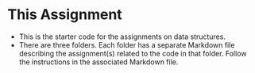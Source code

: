# This Assignment

* This is the starter code for the assignments on data structures.
* There are three folders. Each folder has a separate Markdown file describing the assignment(s) related to the code in that folder. Follow the instructions in the associated Markdown file.
